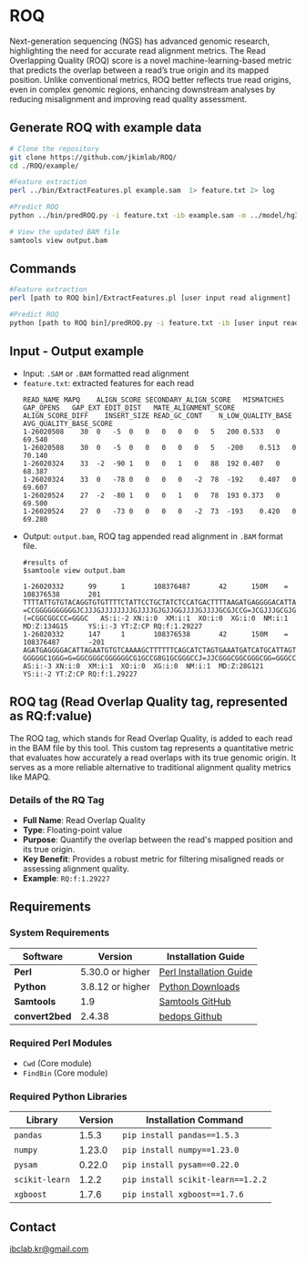 # ROQ
Next-generation sequencing (NGS) has advanced genomic research, highlighting the need for accurate read alignment metrics. The Read Overlapping Quality (ROQ) score is a novel machine-learning-based metric that predicts the overlap between a read’s true origin and its mapped position. Unlike conventional metrics, ROQ better reflects true read origins, even in complex genomic regions, enhancing downstream analyses by reducing misalignment and improving read quality assessment.


## Generate ROQ with example data
```bash
# Clone the repository
git clone https://github.com/jkimlab/ROQ/
cd ./ROQ/example/

#Feature extraction
perl ../bin/ExtractFeatures.pl example.sam  1> feature.txt 2> log

#Predict ROQ
python ../bin/predROQ.py -i feature.txt -ib example.sam -m ../model/hg38_bowtie_model.pkl -o ./ 

# View the updated BAM file
samtools view output.bam  

```

## Commands
```bash
#Feature extraction
perl [path to ROQ bin]/ExtractFeatures.pl [user input read alignment]  1> feature.txt 2> log

#Predict ROQ
python [path to ROQ bin]/predROQ.py -i feature.txt -ib [user input read alignment] -m [path to ROQ model]/hg38_bowtie_model.pkl -o [output directory] 

```


## Input - Output example
- Input: `.SAM` or `.BAM` formatted read alignment
- `feature.txt`: extracted features for each read
  ```text
  READ_NAME	MAPQ	ALIGN_SCORE	SECONDARY_ALIGN_SCORE	MISMATCHES	GAP_OPENS	GAP_EXT	EDIT_DIST	MATE_ALIGNMENT_SCORE	ALIGN_SCORE_DIFF	INSERT_SIZE	READ_GC_CONT	N_LOW_QUALITY_BASE	AVG_QUALITY_BASE_SCORE
  1-26020508	30	0	-5	0	0	0	0	0	5	200	0.533	0	69.540
  1-26020508	30	0	-5	0	0	0	0	0	5	-200	0.513	0	70.140
  1-26020324	33	-2	-90	1	0	0	1	0	88	192	0.407	0	68.387
  1-26020324	33	0	-78	0	0	0	0	-2	78	-192	0.407	0	69.607
  1-26020524	27	-2	-80	1	0	0	1	0	78	193	0.373	0	69.500
  1-26020524	27	0	-73	0	0	0	0	-2	73	-193	0.420	0	69.280
  ```
- Output: `output.bam`, ROQ tag appended read alignment in `.BAM` format file.
  ```text
  #results of
  $samtoole view output.bam
  
  1-26020332      99      1       108376487       42      150M    =       108376538       201     TTTTATTGTGTACAGGTGTGTTTTCTATTCCTGCTATCTCCATGACTTTTAAGATGAGGGGACATTAGAATGTGTCAAAGGCTTTTTTCAGCATCTAGTGAAATGATCATGCATTAGTGTGTGTGTGTGAGTGTTTGTGTGTTCTGTAAG   =CCGGGGGGGGGGJCJJJGJJJJJJJJGJJJJGJGJJGGJJJJGJJJJGCGJCCG=JCGJJJGCGJGC=JCGGJGGGGCGGGCGGG=GGCGG8=GGGGGGJGGCGCGGGG=GGGGCCG=CCGGCGGGGGGGGC=(=CGGCGGCCC=GGGC   AS:i:-2 XN:i:0  XM:i:1  XO:i:0  XG:i:0  NM:i:1  MD:Z:134G15     YS:i:-3 YT:Z:CP RQ:f:1.29227
  1-26020332      147     1       108376538       42      150M    =       108376487       -201    AGATGAGGGGACATTAGAATGTGTCAAAAGCTTTTTTCAGCATCTAGTGAAATGATCATGCATTAGTGTGTGTGTGTGAGTGTGTGTGTGTTCTGTAAGTTTCTTTATATGGTGGATTAAATTGTACTTTTGTATGTTGAACCATTCCTG   GGGGGC1GGG=G=GGCGGGCGGGGGGCG1GCCG8G1GCGGGCCJ=JJCGGGCGGCGGGCGG=GGGCC8CCCGCC1GCGGGCGCCGG=JCCJJGGGGJCJG=CJJJCJJJCCCGJCJGJJGJGJJJGJJCJJJGJJJJGGGGGGGGGG==C   AS:i:-3 XN:i:0  XM:i:1  XO:i:0  XG:i:0  NM:i:1  MD:Z:28G121     YS:i:-2 YT:Z:CP RQ:f:1.29227
  ```

## ROQ tag (Read Overlap Quality tag, represented as RQ:f:value)
The ROQ tag, which stands for Read Overlap Quality, is added to each read in the BAM file by this tool. This custom tag represents a quantitative metric that evaluates how accurately a read overlaps with its true genomic origin. It serves as a more reliable alternative to traditional alignment quality metrics like MAPQ.

### Details of the RQ Tag
- **Full Name**: Read Overlap Quality
- **Type**: Floating-point value
- **Purpose**: Quantify the overlap between the read's mapped position and its true origin.
- **Key Benefit**: Provides a robust metric for filtering misaligned reads or assessing alignment quality.
- **Example**: `RQ:f:1.29227`
  



## Requirements

### System Requirements

| Software          | Version       | Installation Guide                                    |
|--------------------|---------------|------------------------------------------------------|
| **Perl**          | 5.30.0 or higher | [Perl Installation Guide](https://www.perl.org/get.html) |
| **Python**        | 3.8.12 or higher | [Python Downloads](https://www.python.org/downloads/)  |
| **Samtools**      | 1.9  | [Samtools GitHub](https://github.com/samtools/samtools) |
| **convert2bed**   | 2.4.38        | [bedops Github](https://github.com/bedops/bedops)     |

### Required Perl Modules
- `Cwd` (Core module)
- `FindBin` (Core module)

### Required Python Libraries
| Library         | Version   | Installation Command               |
|------------------|-----------|------------------------------------|
| `pandas`        | 1.5.3     | `pip install pandas==1.5.3`        |
| `numpy`         | 1.23.0    | `pip install numpy==1.23.0`        |
| `pysam`         | 0.22.0    | `pip install pysam==0.22.0`        |
| `scikit-learn`  | 1.2.2     | `pip install scikit-learn==1.2.2`  |
| `xgboost`       | 1.7.6     | `pip install xgboost==1.7.6`       |


## Contact
ibclab.kr@gmail.com
